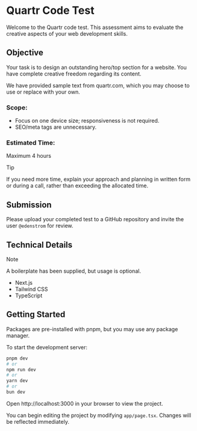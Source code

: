 # Quartr Code Test

Welcome to the Quartr code test. This assessment aims to evaluate the creative aspects of your web development skills.

## Objective

Your task is to design an outstanding hero/top section for a website. You have complete creative freedom regarding its content.

We have provided sample text from quartr.com, which you may choose to use or replace with your own.

### Scope:
-  Focus on one device size; responsiveness is not required.
-  SEO/meta tags are unnecessary.

### Estimated Time:
Maximum 4 hours

> [!TIP]  
> If you need more time, explain your approach and planning in written form or during a call, rather than exceeding the allocated time.

## Submission

Please upload your completed test to a GitHub repository and invite the user `@edenstrom` for review.

## Technical Details

> [!NOTE]  
> A boilerplate has been supplied, but usage is optional.

-  Next.js
-  Tailwind CSS
-  TypeScript

## Getting Started

Packages are pre-installed with pnpm, but you may use any package manager.

To start the development server:

```bash
pnpm dev
# or
npm run dev
# or
yarn dev
# or
bun dev
```

Open http://localhost:3000 in your browser to view the project.

You can begin editing the project by modifying `app/page.tsx`. Changes will be reflected immediately.